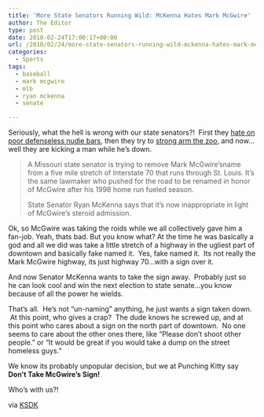 ```yaml
---
title: 'More State Senators Running Wild: McKenna Hates Mark McGwire'
author: The Editor
type: post
date: 2010-02-24T17:00:17+00:00
url: /2010/02/24/more-state-senators-running-wild-mckenna-hates-mark-mcgwire/
categories:
  - Sports
tags:
  - baseball
  - mark mcgwire
  - mlb
  - ryan mckenna
  - senate

---
```

Seriously, what the hell is wrong with our state senators?!  First they <a href="http://punchingkitty.com/2010/02/15/whats-the-point-of-a-titty-bar-with-no-titties/" target="_blank">hate on poor defenseless nudie bars</a>, then they try to <a href="http://punchingkitty.com/2010/02/16/st-louis-zoo-wont-charge-you-stop-whining/" target="_blank">strong arm the zoo</a>, and now&#8230;well they are kicking a man while he&#8217;s down.

> A Missouri state senator is trying to remove Mark McGwire&#8217;sname from a five mile stretch of Interstate 70 that runs through St. Louis. It&#8217;s the same lawmaker who pushed for the road to be renamed in honor of McGwire after his 1998 home run fueled season.
> 
> State Senator Ryan McKenna says that it&#8217;s now inappropriate in light of McGwire&#8217;s steroid admission.

Ok, so McGwire was taking the roids while we all collectively gave him a fan-job. Yeah, thats bad. But you know what? At the time he was basically a god and all we did was take a little stretch of a highway in the ugliest part of downtown and basically fake named it.  Yes, fake named it.  Its not really the Mark McGwire highway, its just highway 70&#8230;with a sign over it.

And now Senator McKenna wants to take the sign away.  Probably just so he can look cool and win the next election to state senate&#8230;you know because of all the power he wields.

That&#8217;s all.  He&#8217;s not &#8220;un-naming&#8221; anything, he just wants a sign taken down.  At this point, who gives a crap?  The dude knows he screwed up, and at this point who cares about a sign on the north part of downtown.  No one seems to care about the other ones there, like &#8220;Please don&#8217;t shoot other people.&#8221; or &#8220;It would be great if you would take a dump on the street homeless guys.&#8221;

We know its probably unpopular decision, but we at Punching Kitty say **Don&#8217;t Take McGwire&#8217;s Sign!**

Who&#8217;s with us?!

via <a href="http://www.ksdk.com/news/local/story.aspx?storyid=196458&catid=3" target="_blank">KSDK</a>